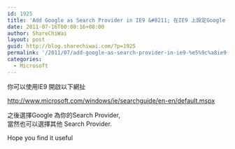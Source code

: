 ```yaml
---
id: 1925
title: 'Add Google as Search Provider in IE9 &#8211; 在IE9 上設定Google 為Search Provider'
date: 2011-07-16T00:00:16+08:00
author: ShareChiWai
layout: post
guid: http://blog.sharechiwai.com/?p=1925
permalink: '/2011/07/add-google-as-search-provider-in-ie9-%e5%9c%a8ie9-%e4%b8%8a%e8%a8%ad%e5%ae%9agoogle-%e7%82%basearch-provider/'
categories:
  - Microsoft
---
```

你可以使用IE9 開啟以下網扯

<a title="Add Search Providers to Internet Explorer" href="http://www.microsoft.com/windows/ie/searchguide/en-en/default.mspx" target="_blank">http://www.microsoft.com/windows/ie/searchguide/en-en/default.mspx</a>

之後選擇Google 為你的Search Provider,  
當然也可以選擇其他 Search Provider.

Hope you find it useful